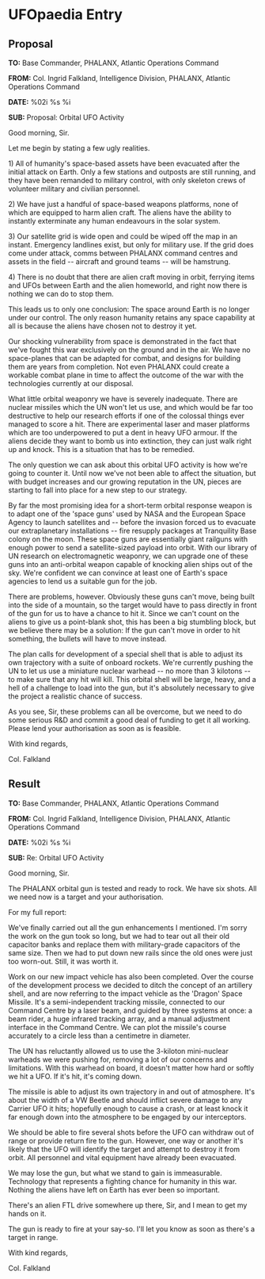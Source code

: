 # UFOpaedia Entry

## Proposal

**TO:** Base Commander, PHALANX, Atlantic Operations Command

**FROM:** Col. Ingrid Falkland, Intelligence Division, PHALANX, Atlantic
Operations Command

**DATE:** %02i %s %i

**SUB:** Proposal: Orbital UFO Activity

Good morning, Sir.

Let me begin by stating a few ugly realities.

1\) All of humanity's space-based assets have been evacuated after the
initial attack on Earth. Only a few stations and outposts are still
running, and they have been remanded to military control, with only
skeleton crews of volunteer military and civilian personnel.

2\) We have just a handful of space-based weapons platforms, none of
which are equipped to harm alien craft. The aliens have the ability to
instantly exterminate any human endeavours in the solar system.

3\) Our satellite grid is wide open and could be wiped off the map in an
instant. Emergency landlines exist, but only for military use. If the
grid does come under attack, comms between PHALANX command centres and
assets in the field -- aircraft and ground teams -- will be hamstrung.

4\) There is no doubt that there are alien craft moving in orbit,
ferrying items and UFOs between Earth and the alien homeworld, and right
now there is nothing we can do to stop them.

This leads us to only one conclusion: The space around Earth is no
longer under our control. The only reason humanity retains any space
capability at all is because the aliens have chosen not to destroy it
yet.

Our shocking vulnerability from space is demonstrated in the fact that
we've fought this war exclusively on the ground and in the air. We have
no space-planes that can be adapted for combat, and designs for building
them are years from completion. Not even PHALANX could create a workable
combat plane in time to affect the outcome of the war with the
technologies currently at our disposal.

What little orbital weaponry we have is severely inadequate. There are
nuclear missiles which the UN won't let us use, and which would be far
too destructive to help our research efforts if one of the colossal
things ever managed to score a hit. There are experimental laser and
maser platforms which are too underpowered to put a dent in heavy UFO
armour. If the aliens decide they want to bomb us into extinction, they
can just walk right up and knock. This is a situation that has to be
remedied.

The only question we can ask about this orbital UFO activity is how
we're going to counter it. Until now we've not been able to affect the
situation, but with budget increases and our growing reputation in the
UN, pieces are starting to fall into place for a new step to our
strategy.

By far the most promising idea for a short-term orbital response weapon
is to adapt one of the 'space guns' used by NASA and the European Space
Agency to launch satellites and -- before the invasion forced us to
evacuate our extraplanetary installations -- fire resupply packages at
Tranquility Base colony on the moon. These space guns are essentially
giant railguns with enough power to send a satellite-sized payload into
orbit. With our library of UN research on electromagnetic weaponry, we
can upgrade one of these guns into an anti-orbital weapon capable of
knocking alien ships out of the sky. We're confident we can convince at
least one of Earth's space agencies to lend us a suitable gun for the
job.

There are problems, however. Obviously these guns can't move, being
built into the side of a mountain, so the target would have to pass
directly in front of the gun for us to have a chance to hit it. Since we
can't count on the aliens to give us a point-blank shot, this has been a
big stumbling block, but we believe there may be a solution: If the gun
can't move in order to hit something, the bullets will have to move
instead.

The plan calls for development of a special shell that is able to adjust
its own trajectory with a suite of onboard rockets. We're currently
pushing the UN to let us use a miniature nuclear warhead -- no more than
3 kilotons -- to make sure that any hit will kill. This orbital shell
will be large, heavy, and a hell of a challenge to load into the gun,
but it's absolutely necessary to give the project a realistic chance of
success.

As you see, Sir, these problems can all be overcome, but we need to do
some serious R&D and commit a good deal of funding to get it all
working. Please lend your authorisation as soon as is feasible.

With kind regards,

Col. Falkland

## Result

**TO:** Base Commander, PHALANX, Atlantic Operations Command

**FROM:** Col. Ingrid Falkland, Intelligence Division, PHALANX, Atlantic
Operations Command

**DATE:** %02i %s %i

**SUB:** Re: Orbital UFO Activity

Good morning, Sir.

The PHALANX orbital gun is tested and ready to rock. We have six shots.
All we need now is a target and your authorisation.

For my full report:

We've finally carried out all the gun enhancements I mentioned. I'm
sorry the work on the gun took so long, but we had to tear out all their
old capacitor banks and replace them with military-grade capacitors of
the same size. Then we had to put down new rails since the old ones were
just too worn-out. Still, it was worth it.

Work on our new impact vehicle has also been completed. Over the course
of the development process we decided to ditch the concept of an
artillery shell, and are now referring to the impact vehicle as the
'Dragon' Space Missile. It's a semi-independent tracking missile,
connected to our Command Centre by a laser beam, and guided by three
systems at once: a beam rider, a huge infrared tracking array, and a
manual adjustment interface in the Command Centre. We can plot the
missile's course accurately to a circle less than a centimetre in
diameter.

The UN has reluctantly allowed us to use the 3-kiloton mini-nuclear
warheads we were pushing for, removing a lot of our concerns and
limitations. With this warhead on board, it doesn't matter how hard or
softly we hit a UFO. If it's hit, it's coming down.

The missile is able to adjust its own trajectory in and out of
atmosphere. It's about the width of a VW Beetle and should inflict
severe damage to any Carrier UFO it hits; hopefully enough to cause a
crash, or at least knock it far enough down into the atmosphere to be
engaged by our interceptors.

We should be able to fire several shots before the UFO can withdraw out
of range or provide return fire to the gun. However, one way or another
it's likely that the UFO will identify the target and attempt to destroy
it from orbit. All personnel and vital equipment have already been
evacuated.

We may lose the gun, but what we stand to gain is immeasurable.
Technology that represents a fighting chance for humanity in this war.
Nothing the aliens have left on Earth has ever been so important.

There's an alien FTL drive somewhere up there, Sir, and I mean to get my
hands on it.

The gun is ready to fire at your say-so. I'll let you know as soon as
there's a target in range.

With kind regards,

Col. Falkland